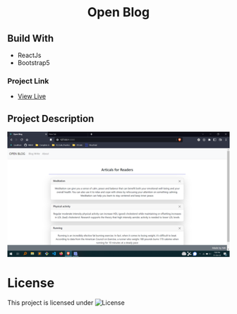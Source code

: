 <h1 align="center">Open Blog</h1>

## Build With

- ReactJs
- Bootstrap5

### Project Link

- [View Live](https://openblog-f6.netlify.app/)

## Project Description

![screen shot](https://github.com/Niikpatil/ReactJS_List/blob/main/img/blog.png)

# License

This project is licensed under
<img src="https://
poser.pugx.org/laravel/framework/license.svg" alt="License">
